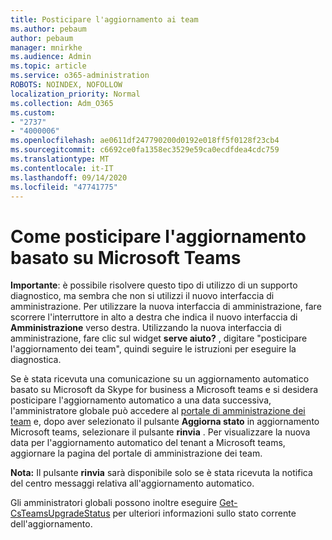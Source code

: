 ```yaml
---
title: Posticipare l'aggiornamento ai team
ms.author: pebaum
author: pebaum
manager: mnirkhe
ms.audience: Admin
ms.topic: article
ms.service: o365-administration
ROBOTS: NOINDEX, NOFOLLOW
localization_priority: Normal
ms.collection: Adm_O365
ms.custom:
- "2737"
- "4000006"
ms.openlocfilehash: ae0611df247790200d0192e018ff5f0128f23cb4
ms.sourcegitcommit: c6692ce0fa1358ec3529e59ca0ecdfdea4cdc759
ms.translationtype: MT
ms.contentlocale: it-IT
ms.lasthandoff: 09/14/2020
ms.locfileid: "47741775"
---
```

# <a name="how-to-postpone-the-microsoft-driven-teams-upgrade"></a>Come posticipare l'aggiornamento basato su Microsoft Teams

**Importante**: è possibile risolvere questo tipo di utilizzo di un supporto diagnostico, ma sembra che non si utilizzi il nuovo interfaccia di amministrazione. Per utilizzare la nuova interfaccia di amministrazione, fare scorrere l'interruttore in alto a destra che indica il nuovo interfaccia di **Amministrazione** verso destra. Utilizzando la nuova interfaccia di amministrazione, fare clic sul widget **serve aiuto?** , digitare "posticipare l'aggiornamento dei team", quindi seguire le istruzioni per eseguire la diagnostica.

Se è stata ricevuta una comunicazione su un aggiornamento automatico basato su Microsoft da Skype for business a Microsoft teams e si desidera posticipare l'aggiornamento automatico a una data successiva, l'amministratore globale può accedere al [portale di amministrazione dei team](https://admin.teams.microsoft.com/dashboard) e, dopo aver selezionato il pulsante **Aggiorna stato** in aggiornamento Microsoft teams, selezionare il pulsante **rinvia** . Per visualizzare la nuova data per l'aggiornamento automatico del tenant a Microsoft teams, aggiornare la pagina del portale di amministrazione dei team.

**Nota:** Il pulsante **rinvia** sarà disponibile solo se è stata ricevuta la notifica del centro messaggi relativa all'aggiornamento automatico. 

Gli amministratori globali possono inoltre eseguire [Get-CsTeamsUpgradeStatus](https://docs.microsoft.com/powershell/module/skype/get-csteamsupgradestatus?view=skype-ps) per ulteriori informazioni sullo stato corrente dell'aggiornamento.
